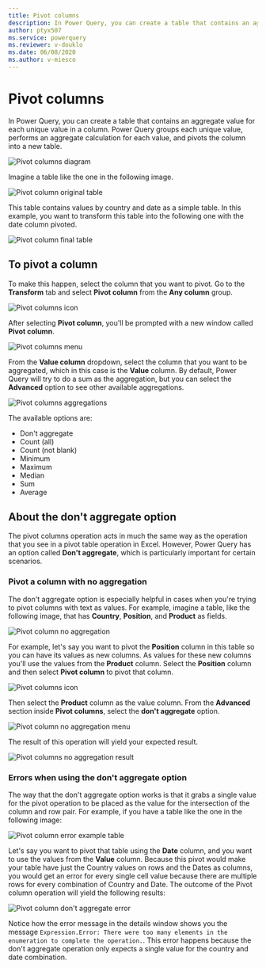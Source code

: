 ```yaml
---
title: Pivot columns
description: In Power Query, you can create a table that contains an aggregate value for each unique value in a column. Power Query groups each unique value, performs an aggregate calculation for each value, and pivots the column into a new table.
author: ptyx507
ms.service: powerquery
ms.reviewer: v-douklo
ms.date: 06/08/2020
ms.author: v-miesco
---
```


# Pivot columns
In Power Query, you can create a table that contains an aggregate value for each unique value in a column. Power Query groups each unique value, performs an aggregate calculation for each value, and pivots the column into a new table. 

![Pivot columns diagram](images/me-pivot-columns-diagram.png)

Imagine a table like the one in the following image.

![Pivot column original table](images/me-pivot-columns-original-table.png)

This table contains values by country and date as a simple table. In this example, you want to transform this table into the following one with the date column pivoted.

![Pivot column final table](images/me-pivot-columns-final-table.png)

## To pivot a column
To make this happen, select the column that you want to pivot. Go to the **Transform** tab and select **Pivot column** from the **Any column** group.

![Pivot columns icon](images/me-pivot-columns-icon.png)

After selecting **Pivot column**, you'll be prompted with a new window called **Pivot column**.

![Pivot columns menu](images/me-pivot-columns-basic-menu.png)

From the **Value column** dropdown, select the column that you want to be aggregated, which in this case is the **Value** column. By default, Power Query will try to do a sum as the aggregation, but you can select the **Advanced** option to see other available aggregations. 

![Pivot columns aggregations](images/me-pivot-columns-aggregations.png)

The available options are:
- Don't aggregate
- Count (all)
- Count (not blank)
- Minimum
- Maximum
- Median
- Sum
- Average

## About the don't aggregate option
The pivot columns operation acts in much the same way as the operation that you see in a pivot table operation in Excel. However, Power Query has an option called **Don't aggregate**, which is particularly important for certain scenarios.

### Pivot a column with no aggregation
The don't aggregate option is especially helpful in cases when you're trying to pivot columns with text as values. For example, imagine a table, like the following image, that has **Country**, **Position**, and **Product** as fields.

![Pivot column no aggregation](images/me-pivot-dont-aggregate-valid-initial.png)

For example, let's say you want to pivot the **Position** column in this table so you can have its values as new columns. As values for these new columns you'll use the values from the **Product** column. Select the **Position** column and then select **Pivot column** to pivot that column.

![Pivot columns icon](images/me-pivot-columns-da-pivot-icon.png)

Then select the **Product** column as the value column. From the **Advanced** section inside **Pivot columns**, select the **don't aggregate** option.

![Pivot column no aggregation menu](images/me-pivot-columns-no-aggregation.png)

The result of this operation will yield your expected result.

![Pivot columns no aggregation result](images/me-pivot-columns-no-aggregation-final.png)

### Errors when using the don't aggregate option
The way that the don't aggregate option works is that it grabs a single value for the pivot operation to be placed as the value for the intersection of the column and row pair. For example, if you have a table like the one in the following image:

![Pivot column error example table](images/me-pivot-dont-aggregate-error-initial.png)

Let's say you want to pivot that table using the **Date** column, and you want to use the values from the **Value** column. Because this pivot would make your table have just the Country values on rows and the Dates as columns, you would get an error for every single cell value because there are multiple rows for every combination of Country and Date. The outcome of the Pivot column operation will yield the following results:

![Pivot column don't aggregate error](images/me-pivot-dont-aggregate-error-final.png)

Notice how the error message in the details window shows you the message `Expression.Error: There were too many elements in the enumeration to complete the operation.`. This error happens because the don't aggregate operation only expects a single value for the country and date combination.
